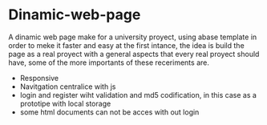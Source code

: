 # Dinamic-web-page

A dinamic web page make for a university proyect, using abase template in order to meke it faster and easy at the first intance, the idea is build the page as a real proyect with a general aspects that every real proyect should have, some of the more importants of these receriments are.

- Responsive 
- Navitgation centralice with js
- login and register wiht validation and md5 codification, in this case as a prototipe with local storage
- some html documents can not be acces with out login

